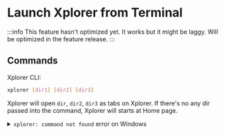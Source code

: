 # Launch Xplorer from Terminal

:::info
This feature hasn't optimized yet. It works but it might be laggy. Will be optimized in the feature release.
:::

## Commands

Xplorer CLI:

```bash
xplorer [dir1] [dir2] [dir3]
```

Xplorer will open `dir`, `dir2`, `dir3` as tabs on Xplorer. If there's no any dir passed into the command, Xplorer will starts at Home page.

<details>
<summary>
<code>xplorer: command not found</code> error on Windows
</summary>

Firstly, you have to register the command into the system path.

1. Open the `System Properties` on Windows.
2. Click the `Environment Variables` button, it will popup a window.
3. On the table, search for `Path` variable and click on it.
4. Click `Edit` button, it will popup a window.
5. Click `New` button
6. Add `%USERPROFILE%\AppData\Local\Programs\xplorer`

</details>
